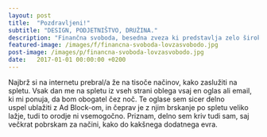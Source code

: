 ```yaml
---
layout: post
title:  "Pozdravljeni!"
subtitle: "DESIGN, PODJETNIŠTVO, DRUŽINA."
description: "Finančna svoboda, besedna zveza ki predstavlja zelo širok pojem. Kaj je to in kako jo razumem jaz."
featured-image: /images/f/financna-svoboda-lovzasvobodo.jpg
post-image: /images/p/financna-svoboda-lovzasvobodo.jpg
date:   2017-01-01 00:00:00 +0200
---
```


Najbrž si na internetu prebral/a že na tisoče načinov, kako zaslužiti na spletu. Vsak dan me na spletu iz vseh strani oblega vsaj en oglas ali email, ki mi ponuja, da bom obogatel čez noč. Te oglase sem sicer delno uspel ublažiti z Ad Block-om, in čeprav je z njim brskanje po spletu veliko lažje, tudi to orodje ni vsemogočno. Priznam, delno sem kriv tudi sam, saj večkrat pobrskam za načini, kako do kakšnega dodatnega evra. <!--more-->
